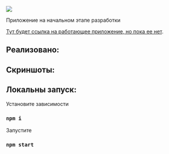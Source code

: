 <div style="display: flex; align-items: center; justify-content: center, margin-bottom: 32px">
  <img src="/assets/images/logo.png">
</div>

Приложение на начальном этапе разработки

[Тут будет ссылка на работающее приложение, но пока ее нет](https://www.google.com/).

## Реализовано:

## Скриншоты:

## Локальны запуск:

Установите зависимости
### `npm i`
Запустите
### `npm start`

